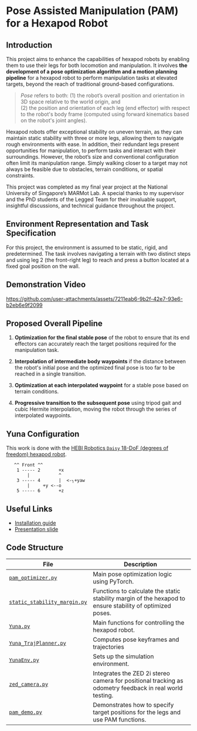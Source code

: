 # Pose Assisted Manipulation (PAM) for a Hexapod Robot

## Introduction 

This project aims to enhance the capabilities of hexapod robots by enabling them to use their legs for both locomotion and manipulation. It involves **the development of a pose optimization algorithm and a motion planning pipeline** for a hexapod robot to perform manipulation tasks at elevated targets, beyond the reach of traditional ground-based configurations.

> *Pose* refers to both:
> (1) the robot’s overall position and orientation in 3D space relative to the world origin, and  
> (2) the position and orientation of each leg (end effector) with respect to the robot's body frame (computed using forward kinematics based on the robot's joint angles).  

Hexapod robots offer exceptional stability on uneven terrain, as they can maintain static stability with three or more legs, allowing them to navigate rough environments with ease. In addition, their redundant legs present opportunities for manipulation, to perform tasks and interact with their surroundings. However, the robot’s size and conventional configuration often limit its manipulation range. Simply walking closer to a target may not always be feasible due to obstacles, terrain conditions, or spatial constraints.

This project was completed as my final year project at the National University of Singapore’s MARMot Lab. A special thanks to my supervisor and the PhD students of the Legged Team for their invaluable support, insightful discussions, and technical guidance throughout the project.


## Environment Representation and Task Specification

For this project, the environment is assumed to be static, rigid, and predetermined. The task involves navigating a terrain with two distinct steps and using leg 2 (the front-right leg) to reach and press a button located at a fixed goal position on the wall.


## Demonstration Video

https://github.com/user-attachments/assets/7211eab6-9b2f-42e7-93e6-b2eb6e9f2099

## Proposed Overall Pipeline

1. **Optimization for the final stable pose** of the robot to ensure that its end effectors can accurately reach the target positions required for the manipulation task.

2. **Interpolation of intermediate body waypoints** if the distance between the robot's initial pose and the optimized final pose is too far to be reached in a single transition.

3. **Optimization at each interpolated waypoint** for a stable pose based on terrain conditions.

4. **Progressive transition to the subsequent pose** using tripod gait and cubic Hermite interpolation, moving the robot through the series of interpolated waypoints.


## Yuna Configuration

This work is done with the [HEBI Robotics `Daisy` 18-DoF (degrees of freedom) hexapod robot](https://robotsguide.com/robots/daisy). 

       ^^ Front ^^   
        1 ----- 2       +x  
            |           ^  
        3 ----- 4       |  <-╮+yaw   
            |     +y <--o    
        5 ----- 6       +z     

## Useful Links
- [Installation guide](installation.md)
- [Presentation slide](https://www.canva.com/design/DAGkl9goSS8/2-nqCnSjbdzQDmBQzpp0Lg/view)

## Code Structure
| File | Description |
|------|-------------|
| [`pam_optimizer.py`](pam_optimizer.py) | Main pose optimization logic using PyTorch. |
| [`static_stability_margin.py`](static_stability_margin.py) | Functions to calculate the static stability margin of the hexapod to ensure stability of optimized poses. |
| [`Yuna.py`](Yuna.py) | Main functions for controlling the hexapod robot. |
| [`Yuna_TrajPlanner.py`](Yuna_TrajPlanner.py) | Computes pose keyframes and trajectories |
| [`YunaEnv.py`](YunaEnv.py) | Sets up the simulation environment. |
| [`zed_camera.py`](zed_camera.py) | Integrates the ZED 2i stereo camera for positional tracking as odometry feedback in real world testing. |
| [`pam_demo.py`](pam_demo.py) | Demonstrates how to specify target positions for the legs and use PAM functions. |
